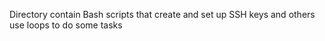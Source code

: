 Directory contain Bash scripts that create and set up SSH keys and others use loops to do some tasks
